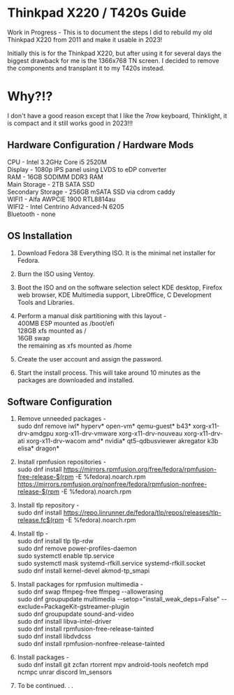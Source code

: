 # Thinkpad X220 / T420s Guide
Work in Progress - This is to document the steps I did to rebuild my old Thinkpad X220 from 2011 and make it usable in 2023!

Initially this is for the Thinkpad X220, but after using it for several days the biggest drawback for me is the 1366x768 TN screen. I decided to remove the components and transplant it to my T420s instead.

# Why?!?
I don't have a good reason except that I like the 7row keyboard, Thinklight, it is compact and it still works good in 2023!!!

## Hardware Configuration / Hardware Mods
CPU - Intel 3.2GHz Core i5 2520M\
Display - 1080p IPS panel using LVDS to eDP converter\
RAM - 16GB SODIMM DDR3 RAM\
Main Storage - 2TB SATA SSD\
Secondary Storage - 256GB mSATA SSD via cdrom caddy\
WIFI1 - Alfa AWPCIE 1900 RTL8814au\
WIFI2 - Intel Centrino Advanced-N 6205\
Bluetooth - none


## OS Installation
1. Download Fedora 38 Everything ISO. It is the minimal net installer for Fedora.

2. Burn the ISO using Ventoy.

3. Boot the ISO and on the software selection select KDE desktop, Firefox web browser, KDE Multimedia support, LibreOffice, C Development Tools and Libraries.

4. Perform a manual disk partitioning with this layout - \
   400MB ESP mounted as /boot/efi\
   128GB xfs mounted as /\
   16GB swap\
   the remaining as xfs mounted as /home

5. Create the user account and assign the password.

6. Start the install process. This will take around 10 minutes as the packages are downloaded and installed.


## Software Configuration
1. Remove unneeded packages -\
   sudo dnf remove iwl* hyperv* open-vm* qemu-guest* b43* xorg-x11-drv-amdgpu xorg-x11-drv-vmware xorg-x11-drv-nouveau xorg-x11-drv-ati xorg-x11-drv-wacom amd* nvidia* qt5-qdbusviewer akregator k3b elisa* dragon*

2. Install rpmfusion repositories -\
   sudo dnf install https://mirrors.rpmfusion.org/free/fedora/rpmfusion-free-release-$(rpm -E %fedora).noarch.rpm https://mirrors.rpmfusion.org/nonfree/fedora/rpmfusion-nonfree-release-$(rpm -E %fedora).noarch.rpm

3. Install tlp repository -\
   sudo dnf install https://repo.linrunner.de/fedora/tlp/repos/releases/tlp-release.fc$(rpm -E %fedora).noarch.rpm
   
4. Install tlp -\
   sudo dnf install tlp tlp-rdw\
   sudo dnf remove power-profiles-daemon\
   sudo systemctl enable tlp.service\
   sudo systemctl mask systemd-rfkill.service systemd-rfkill.socket\
   sudo dnf install kernel-devel akmod-tp_smapi
   
5. Install packages for rpmfusion multimedia -\
   sudo dnf swap ffmpeg-free ffmpeg --allowerasing\
   sudo dnf groupupdate multimedia --setop="install_weak_deps=False" --exclude=PackageKit-gstreamer-plugin\
   sudo dnf groupupdate sound-and-video\
   sudo dnf install libva-intel-driver\
   sudo dnf install rpmfusion-free-release-tainted\
   sudo dnf install libdvdcss\
   sudo dnf install rpmfusion-nonfree-release-tainted

6. Install packages -\
   sudo dnf install git zcfan rtorrent mpv android-tools neofetch mpd ncmpc unrar discord lm_sensors
   
7. To be continued. . .
